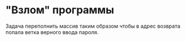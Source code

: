 # "Взлом" программы

Задача переполнить массив таким образом чтобы в адрес возврата попала ветка верного ввода пароля.
